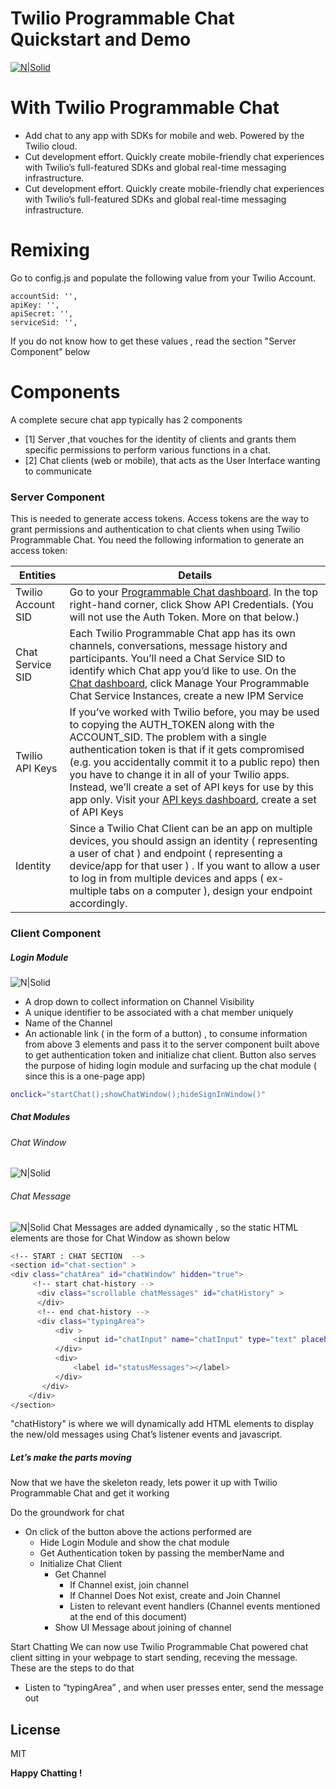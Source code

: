 # Twilio Programmable Chat Quickstart and Demo

[![N|Solid](https://static0.twilio.com/marketing/bundles/archetype/img/logo-wordmark--red.svg)](https://www.twilio.com/chat)




# With Twilio Programmable Chat 

  - Add chat to any app with SDKs for mobile and web. Powered by the Twilio cloud.
  - Cut development effort. Quickly create mobile-friendly chat experiences with Twilio’s full-featured SDKs and global real-time messaging infrastructure.
  - Cut development effort. Quickly create mobile-friendly chat experiences with Twilio’s full-featured SDKs and global real-time messaging infrastructure.
  
  
 # Remixing   
 
 Go to config.js and populate the following value from your Twilio Account. 
 
    accountSid: '',
    apiKey: '',
    apiSecret: '',
    serviceSid: '',

If you do not know how to get these values , read the section "Server Component" below 


# Components 


A complete secure chat app typically has 2 components
  - [1] Server ,that vouches for the identity of clients and grants them specific permissions to perform various functions in a chat.
  - [2] Chat clients (web or mobile), that acts as the User Interface wanting to communicate


### Server Component
This is needed to generate access tokens.
Access tokens are the way to grant permissions and authentication to chat clients when using Twilio Programmable Chat. You need the following information to generate an access token:


| Entities | Details |
| ------ | ------ |
| Twilio Account SID | Go to your [Programmable Chat dashboard](https://www.twilio.com/console/chat/getting-started ). In the top right-hand corner, click Show API Credentials. (You will not use the Auth Token. More on that below.) |
| Chat Service SID |Each Twilio Programmable Chat app has its own channels, conversations, message history and participants. You’ll need a Chat Service SID to identify which Chat app you’d like to use. On the [Chat dashboard](https://www.twilio.com/user/account/ip-messaging/getting-started), click Manage Your Programmable Chat Service Instances, create a new IPM Service |
| Twilio API Keys | If you’ve worked with Twilio before, you may be used to copying the AUTH_TOKEN  along with the ACCOUNT_SID. The problem with a single authentication token is that if it gets compromised (e.g. you accidentally commit it to a public repo) then you have to change it in all of your Twilio apps. Instead, we’ll create a set of API keys for use by this app only. Visit your [API keys dashboard](https://www.twilio.com/user/account/ip-messaging/dev-tools/api-keys), create a set of API Keys |
| Identity | Since a Twilio Chat Client can be an app on multiple devices, you should assign an identity ( representing a user of chat ) and endpoint ( representing a device/app for that user ) . If you want to allow a user to log in from multiple devices and apps ( ex- multiple tabs on a computer ), design your endpoint accordingly. |



### Client Component
#####  Login Module 

![N|Solid](https://cdn.glitch.com/dc415a0e-213d-4b6e-9f5b-181c910c5294%2FsignInWindow.png?1490112727810)

  - A drop down to collect information on Channel Visibility
  - A unique identifier to be associated with a chat member uniquely
  - Name of the Channel 
  - An actionable link ( in the form of a button) , to consume information from above 3 elements and pass it to the server component built above to get authentication token and initialize chat client. Button also serves the purpose of hiding login module and surfacing up the chat module ( since this is a one-page app) 
```sh
onclick="startChat();showChatWindow();hideSignInWindow()"
```








##### Chat Modules 


###### Chat Window 
![N|Solid](https://cdn.glitch.com/dc415a0e-213d-4b6e-9f5b-181c910c5294%2FchatWindow.png?1490112729897)


###### Chat Message 
![N|Solid](https://cdn.glitch.com/dc415a0e-213d-4b6e-9f5b-181c910c5294%2FchatMessage.png?1490112728457)
Chat Messages are added dynamically , so the static HTML elements are those for Chat Window as shown below


```sh
<!-- START : CHAT SECTION  -->
<section id="chat-section" >
<div class="chatArea" id="chatWindow" hidden="true">
     <!-- start chat-history -->
      <div class="scrollable chatMessages" id="chatHistory" >
      </div>
      <!-- end chat-history -->
      <div class="typingArea">
          <div >
              <input id="chatInput" name="chatInput" type="text" placeholder="Type your Message" class="form-control input-md" autofocus>
          </div>
          <div>
              <label id="statusMessages"></label>
          </div>
       </div>
    </div> 
</section>
```

"chatHistory" is where we will dynamically add HTML elements to display the new/old messages using Chat’s listener events and javascript. 


##### Let’s make the parts moving 
Now that we have the skeleton ready, lets power it up with Twilio Programmable Chat and get it working 

Do the groundwork for chat 
 - On click of the button above  the actions performed are 
    - Hide Login Module and show the chat module
    - Get Authentication token by passing the memberName and
    - Initialize Chat Client 
      -  Get Channel 
          -   If Channel exist, join channel
          -   If Channel Does Not exist, create and Join Channel 
          -   Listen to relevant event handlers (Channel events mentioned at the end of this document)   
      -  Show UI Message about joining of channel


Start Chatting
We can now use Twilio Programmable Chat powered chat client sitting in your webpage to start sending, receving the message. These are the steps to do that 
 - Listen to “typingArea” , and when user presses enter, send the message out 


License
----

MIT


**Happy Chatting !**

